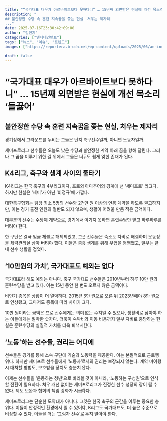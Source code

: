 ```yaml
---
title: "“국가대표 대우가 아르바이트보다 못하다니” … 15년째 외면받은 현실에 개선 목소리 ‘들끓어’"
description: "
## 불안정한 수당 속 훈련 지속꿈을 쫓는 현실, 처우는 제자리
..."
date: 2025-07-16T23:30:42+09:00
author: "김현지"
categories: ["엔터테인먼트"]
tags: ["뉴스", "이슈", "트렌드"]
images: ["https://reportera.b-cdn.net/wp-content/uploads/2025/06/an-increase-in-the-national-soccer-teams-allowance-1024x576.jpg"]

draft: false
---
```


# “국가대표 대우가 아르바이트보다 못하다니” … 15년째 외면받은 현실에 개선 목소리 ‘들끓어’


## 불안정한 수당 속 훈련 지속꿈을 쫓는 현실, 처우는 제자리


경기장에서 그라운드를 누비는 그들은 단지 축구선수일까, 아니면 노동자일까.

세미프로리그 선수들은 오늘도 낮은 수당과 불안정한 계약 아래 꿈을 향해 달린다. 그러나 그 꿈을 이루기 위한 길 위에서 그들은 너무도 쉽게 잊힌 존재가 된다.


## K4리그, 축구와 생계 사이의 줄타기


K4리그는 한국 축구의 4부리그이자, 프로와 아마추어의 경계에 선 ‘세미프로’ 리그다. 하지만 현실은 ‘세미’가 아닌 ‘비정규’에 가깝다.

대한축구협회는 팀당 최소 5명의 선수와 2천만 원 이상의 연봉 계약을 하도록 권고하지만, 이는 경기 출전 인원의 절반도 되지 않으며, 생활이 어려울 만큼 적은 금액이다.

대부분의 선수는 수당제 계약으로, 경기에서 이기지 못하면 훈련수당만 받고 하루하루를 버텨야 한다.

한 구단은 결국 임금 체불로 해체되었고, 그곳 선수들은 숙소도 자비로 해결하며 운동장을 체력관리실 삼아 버텨야 했다. 이들은 종종 생계를 위해 부업을 병행했고, 일부는 끝내 선수 생활을 접었다.


## ‘10만원의 가치’, 국가대표도 예외는 없다


국가대표라 해도 예외는 아니다. 축구 국가대표 선수들은 2010년부터 하루 10만 원의 훈련수당을 받고 있다. 이는 15년 동안 한 번도 오르지 않은 금액이다.

비인기 종목은 상황이 더 열악하다. 2015년 6만 원으로 오른 뒤 2023년에야 8만 원으로 인상됐고, 그마저도 종목에 따라 차이가 크다.

10만 원이라는 금액은 프로 선수에게는 의미 없는 수치일 수 있으나, 생활비로 삼아야 하는 이들에게는 절박한 숫자다. 더욱이 숙박비와 이동 비용까지 일부 자비로 충당하는 현실은 훈련수당의 실질적 가치를 더욱 퇴색시킨다.


## ‘노동’하는 선수들, 권리는 어디에


선수들은 경기를 통해 소속 구단에 기술과 노동력을 제공한다. 이는 본질적으로 근로행위다. 하지만 세미프로 선수들에게 ‘노동자’로서의 권리는 보장되지 않는다. 계약 미이행 시 대처할 방법도, 보호받을 장치도 충분치 않다.

이제는 선수들을 ‘운동하는 청년’으로 바라볼 것이 아니라, ‘노동하는 구성원’으로 인식할 전환이 필요하다. 처우 개선 없이는 세미프로리그가 진정한 선수 성장의 장이 될 수 없다. 제도 보완과 협회의 책임 강화가 시급하다.

세미프로리그는 단순한 도약대가 아니다. 그것은 한국 축구의 근간을 이루는 중요한 층위다. 이들이 안정적인 환경에서 뛸 수 있어야, K리그도 국가대표도, 더 높은 수준으로 비상할 수 있다. 이들을 더는 ‘그림자 선수’로 두지 말아야 한다.
